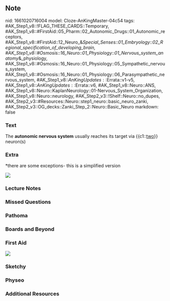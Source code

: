 ## Note
nid: 1661020716004
model: Cloze-AnKingMaster-04c54
tags: #AK_Step1_v8::!FLAG_THESE_CARDS::Temporary, #AK_Step1_v8::#FirstAid::05_Pharm::02_Autonomic_Drugs::01_Autonomic_receptors, #AK_Step1_v8::#FirstAid::12_Neuro_&_Special_Senses::01_Embryology::02_Regional_specification_of_developing_brain, #AK_Step1_v8::#Osmosis::16_Neuro::01_Physiology::01_Nervous_system_anatomy_&_physiology, #AK_Step1_v8::#Osmosis::16_Neuro::01_Physiology::05_Sympathetic_nervous_system, #AK_Step1_v8::#Osmosis::16_Neuro::01_Physiology::06_Parasympathetic_nervous_system, #AK_Step1_v8::$AnKingUpdates::$Errata::v1-v5, #AK_Step1_v8::$AnKingUpdates::$Errata::v6, #AK_Step1_v8::Neuro::ANS, #AK_Step1_v8::Neuro::KaplanNeurology::01-Nervous_System_Organization, #AK_Step1_v8::Neuro::neurology, #AK_Step2_v3::!Shelf::Neuro::no_dupes, #AK_Step2_v3::#Resources::Neuro::step1_neuro::basic_neuro_zanki, #AK_Step2_v3::OG_decks::Zanki_Step_2::Neuro::Basic_Neuro
markdown: false

### Text
<div>
  The <b>autonomic nervous system</b> usually reaches its target
  via {{c1::<u>two</u>}} neuron(s)
</div>

### Extra
*there are some exceptions- this is a simplified version
<div><img src="paste-222208722993345.jpg"></div>

### Lecture Notes


### Missed Questions


### Pathoma


### Boards and Beyond


### First Aid
<img src="tmp1WT_Sf.png">

### Sketchy


### Physeo


### Additional Resources

